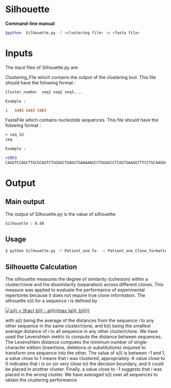 # Silhouette
**Command-line manual**
``` bash
$python  Silhouette.py -f <clustering file> -c <fasta file>
```




# Inputs

The input files of Silhouette.py are: 

Clustering_File which contains the output of the clustering tool. This file should have the folowing format :

``` diff
Cluster_number	seq1 seq2 seq3,...

Example :

1	S483 S483 S483
```

FastaFile which contains nucleotide sequences. This file should have the folowing format :

``` diff
> seq Id
seq

Example :

>S953
CAGGTCCAGCTTGCGCAGTCTGGGGCTGAGGTGAAAAAGCCTGGGGCCTCGGTGAAGGTTTCCTGCAAGGCTTCTGGATACACCTCCAC
```


# Output

## Main output 

The output of Silhouette.py is the value of silhouette:

``` diff
Silhouette : 0.68  
```

## Usage

``` bash
$ python Silhouette.py -f Patient_one.fa  -c Patient_one_Clone_formatted.txt 

   ```

## Silhouette Calculation

The silhouette measures the degree of similarity (cohesion) within a cluster/clone
and the dissimilarity (separation) across different clones. 
This measure was applied to evaluate the performance of
experimental repertoires because it does not require true clone information. 
The silhouette s(i) for a sequence i is defined by

<a href="https://www.codecogs.com/eqnedit.php?latex=\dpi{100}&space;s(i)&space;=&space;\frac{&space;b(i)&space;-&space;a(i)}{max&space;(a(i),&space;b(i))}" target="_blank"><img src="https://latex.codecogs.com/gif.latex?\dpi{100}&space;s(i)&space;=&space;\frac{&space;b(i)&space;-&space;a(i)}{max&space;(a(i),&space;b(i))}" title="s(i) = \frac{ b(i) - a(i)}{max (a(i), b(i))}" /></a>



with a(i) being the average of the distances from the sequence i to any
other sequence in the same cluster/clone, and b(i) being the smallest average
distance of i to all sequence in any other cluster/clone.
We have used the Levenshtein metric to compute the distance between sequences. The Levenshtein distance computes the minimum
number of single-character edition (insertions, deletions or substitutions)
required to transform one sequence into the other. The value of s(i) is
between -1 and 1, a value close to 1 means that i was 
clustered, appropriately. A value close to 0 indicates that i is
on (or very close to) the decision boundary, and it could be placed in another
cluster. Finally, a value close to -1 suggests that i  was placed
in the wrong cluster. We have averaged s(i) over
all sequences to obtain the clustering performance
